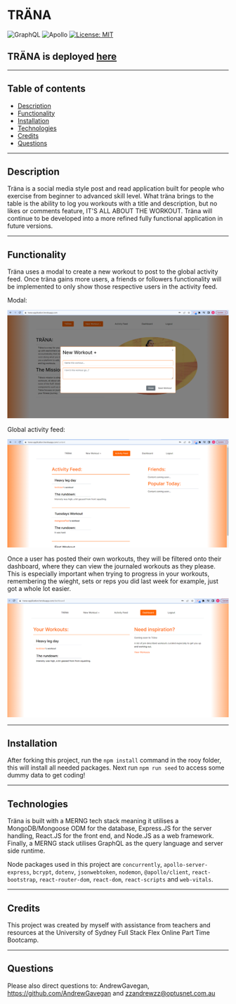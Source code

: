 # TR&Auml;NA

![GraphQL](https://img.shields.io/badge/node-GraphQL-orange)
![Apollo](https://img.shields.io/badge/node-Apollo-orange)
[![License: MIT](https://img.shields.io/badge/License-MIT-yellow.svg)](https://opensource.org/licenses/MIT)

## TR&Auml;NA is deployed [here](https://trana-application.herokuapp.com/dashboard)

---
## Table of contents
* [Description](#Description)
* [Functionality](#Functionality)
* [Installation](#Installation)
* [Technologies](#Technologies)
* [Credits](#Credits)
* [Questions](#Questions)
---
## Description
Tr&auml;na is a social media style post and read application built for people who exercise from beginner to advanced skill level. What tr&auml;na brings to the table is the ability to log you workouts with a title and description, but no likes or comments feature, IT'S ALL ABOUT THE WORKOUT. 
Tr&auml;na will continue to be developed into a more refined fully functional application in future versions.

---
## Functionality
Tr&auml;na uses a modal to create a new workout to post to the global activity feed. Once tr&auml;na gains more users, a friends or followers functionality will be implemented to only show those respective users in the activity feed.

Modal:

![Screenshot](./client/src/components/images/Capture.PNG)

Global activity feed:

![Screenshot1](./client/src/components/images/Capture1.PNG)

Once a user has posted their own workouts, they will be filtered onto their dashboard, where they can view the journaled workouts as they please. This is especially important when trying to progress in your workouts, remembering the wieght, sets or reps you did last week for example, just got a whole lot easier.

![Screenshot1](./client/src/components/images/Capture2.PNG)

---
## Installation
After forking this project, run the `npm install` command in the rooy folder, this will install all needed packages. Next run `npm run seed` to access some dummy data to get coding!

---
## Technologies
Tr&auml;na is built with a MERNG tech stack meaning it utilises a MongoDB/Mongoose ODM for the database, Express.JS for the server handling, React.JS for the front end, and Node.JS as a web framework. Finally, a MERNG stack utilises GraphQL as the query language and server side runtime.

Node packages used in this project are `concurrently`, `apollo-server-express`, `bcrypt`,  `dotenv`, `jsonwebtoken`, `nodemon`, `@apollo/client`, `react-bootstrap`, `react-router-dom`, `react-dom`, `react-scripts` and `web-vitals`.

---
## Credits 
This project was created by myself with assistance from teachers and resources at the University of Sydney Full Stack Flex Online Part Time Bootcamp.

---
## Questions

Please also direct questions to: AndrewGavegan, https://github.com/AndrewGavegan and zzandrewzz@optusnet.com.au
